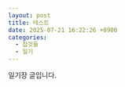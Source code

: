 ```yaml
---
layout: post
title: 테스트
date: 2025-07-21 16:22:26 +0900
categories:
  - 잡것들
  - 일기
---
```

일기장 글입니다.